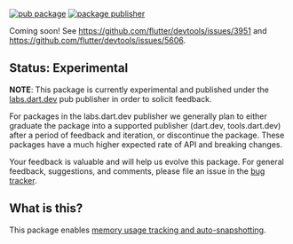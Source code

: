 [![pub package](https://img.shields.io/pub/v/leak_tracker.svg)](https://pub.dev/packages/leak_tracker)
[![package publisher](https://img.shields.io/pub/publisher/leak_tracker.svg)](https://pub.dev/packages/leak_tracker/publisher)

Coming soon! See https://github.com/flutter/devtools/issues/3951 and https://github.com/flutter/devtools/issues/5606.

## Status: Experimental

**NOTE**: This package is currently experimental and published under the
[labs.dart.dev](https://dart.dev/dart-team-packages) pub publisher in order to
solicit feedback.

For packages in the labs.dart.dev publisher we generally plan to either graduate
the package into a supported publisher (dart.dev, tools.dart.dev) after a period
of feedback and iteration, or discontinue the package. These packages have a
much higher expected rate of API and breaking changes.

Your feedback is valuable and will help us evolve this package. For general
feedback, suggestions, and comments, please file an issue in the
[bug tracker](https://github.com/dart-lang/leak_tracker/issues).

## What is this?

This package enables [memory usage tracking and auto-snapshotting](https://github.com/dart-lang/leak_tracker/blob/main/doc/USAGE.md).
